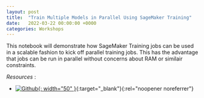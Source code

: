 ```yaml
---
layout: post
title:  "Train Multiple Models in Parallel Using SageMaker Training"
date:   2022-03-22 00:00:00 +0000
categories: Workshops
---
```


This notebook will demonstrate how SageMaker Training jobs can be used in a scalable fashion to kick off parallel training jobs. This has the advantage that jobs can be run in parallel without concerns about RAM or similair constraints.

*Resources* :

* [![Github](https://github.githubassets.com/images/modules/logos_page/GitHub-Mark.png){: width="50" }](https://github.com/aws-samples/aws-healthcare-lifescience-ai-ml-sample-notebooks/blob/main/workshops/Build_Multiple_Models_In_Parallel_SageMaker/train_multiple_models.ipynb){:target="_blank"}{:rel="noopener noreferrer"}
